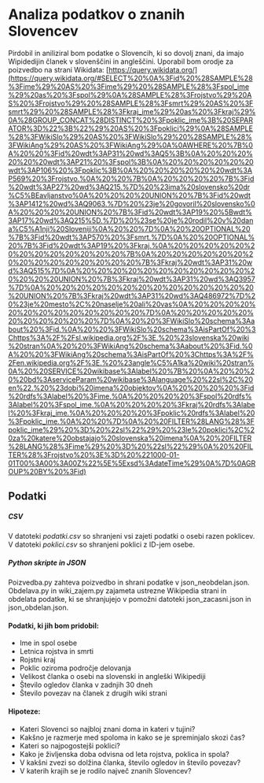 Analiza podatkov o znanih Slovencev
===================================

Pirdobil in aniliziral bom podatke o Slovencih, ki so dovolj znani, da imajo Wipidedijin članek v slovenščini in angleščini. Uporabil bom orodje za poizvedbo na strani Wikidata:
[https://query.wikidata.org/](https://query.wikidata.org/#SELECT%20%0A%3Fid%20%28SAMPLE%28%3Fime%29%20AS%20%3Fime%29%20%28SAMPLE%28%3Fspol_ime%29%20as%20%3Fspol%29%0A%28SAMPLE%28%3Frojstvo%29%20AS%20%3Frojstvo%29%20%28SAMPLE%28%3Fsmrt%29%20AS%20%3Fsmrt%29%20%28SAMPLE%28%3Fkraj_ime%29%20as%20%3Fkraj%29%0A%28GROUP_CONCAT%28DISTINCT%20%3Fpoklic_ime%3B%20SEPARATOR%3D%22%3B%22%29%20AS%20%3Fpoklici%29%0A%28SAMPLE%28%3FWikiSlo%29%20AS%20%3FWikiSlo%29%20%28SAMPLE%28%3FWikiAng%29%20AS%20%3FWikiAng%29%0A%0AWHERE%20%7B%0A%20%20%3Fid%20wdt%3AP31%20wd%3AQ5%3B%0A%20%20%20%20%20%20wdt%3AP21%20%3Fspol%3B%0A%20%20%20%20%20%20wdt%3AP106%20%3Fpoklic%3B%0A%20%20%20%20%20%20wdt%3AP569%20%3Frojstvo.%0A%20%20%7B%0A%20%20%20%20%7B%3Fid%20wdt%3AP27%20wd%3AQ215.%7D%20%23ima%20slovensko%20dr%C5%BEavljanstvo%0A%20%20%20%20UNION%20%7B%3Fid%20wdt%3AP1412%20wd%3AQ9063.%7D%20%23je%20govoril%20slovensko%0A%20%20%20%20UNION%20%7B%3Fid%20wdt%3AP19%20%5Bwdt%3AP17%20wd%3AQ215%5D.%7D%20%23se%20je%20rodil%20v%20dana%C5%A1nji%20Sloveniji%0A%20%20%7D%0A%20%20OPTIONAL%20%7B%3Fid%20wdt%3AP570%20%3Fsmrt.%7D%0A%20%20OPTIONAL%20%7B%3Fid%20wdt%3AP19%20%3Fkraj.%0A%20%20%20%20%20%20%20%20%20%20%20%20%20%7B%0A%20%20%20%20%20%20%20%20%20%20%20%20%20%20%20%7B%3Fkraj%20wdt%3AP31%20wd%3AQ515%7D%0A%20%20%20%20%20%20%20%20%20%20%20%20%20%20%20UNION%20%7B%3Fkraj%20wdt%3AP31%20wd%3AQ3957%7D%0A%20%20%20%20%20%20%20%20%20%20%20%20%20%20%20UNION%20%7B%3Fkraj%20wdt%3AP31%20wd%3AQ486972%7D%20%23je%20mesto%2C%20naselje%20ali%20vas%0A%20%20%20%20%20%20%20%20%20%20%20%20%20%7D%0A%20%20%20%20%20%20%20%20%20%20%20%7D%0A%20%20%3FWikiSlo%20schema%3Aabout%20%3Fid.%0A%20%20%3FWikiSlo%20schema%3AisPartOf%20%3Chttps%3A%2F%2Fsl.wikipedia.org%2F%3E.%20%23slovenska%20wiki%20stran%0A%20%20%3FWikiAng%20schema%3Aabout%20%3Fid.%0A%20%20%3FWikiAng%20schema%3AisPartOf%20%3Chttps%3A%2F%2Fen.wikipedia.org%2F%3E.%20%23angle%C5%A1ka%20wiki%20stran%0A%20%20SERVICE%20wikibase%3Alabel%20%7B%20%0A%20%20%20%20bd%3AserviceParam%20wikibase%3Alanguage%20%22sl%2C%20en%22.%20%23dobi%20imena%20objektov%0A%20%20%20%20%3Fid%20rdfs%3Alabel%20%3Fime.%0A%20%20%20%20%3Fspol%20rdfs%3Alabel%20%3Fspol_ime.%0A%20%20%20%20%3Fkraj%20rdfs%3Alabel%20%3Fkraj_ime.%0A%20%20%20%20%3Fpoklic%20rdfs%3Alabel%20%3Fpoklic_ime.%0A%20%20%7D%0A%20%20FILTER%28LANG%28%3Fpoklic_ime%29%20%3D%20%22sl%22%29%20%23le%20poklici%2C%20za%20katere%20obstajajo%20slovenska%20imena%0A%20%20FILTER%28LANG%28%3Fime%29%20%3D%20%22sl%22%29%0A%20%20FILTER%28%3Frojstvo%20%3E%3D%20%221000-01-01T00%3A00%3A00Z%22%5E%5Exsd%3AdateTime%29%0A%7D%0AGROUP%20BY%20%3Fid)

## Podatki
##### CSV
V datoteki _podatki.csv_ so shranjeni vsi zajeti podatki o osebi razen poklicev.  
V datoteki _poklici.csv_ so shranjeni poklici z ID-jem osebe.
##### Python skripte in JSON
Poizvedba.py zahteva poizvedbo in shrani podatke v json_neobdelan.json.  
Obdelava.py in wiki_zajem.py zajameta ustrezne Wikipedia strani in obdelata podatke, ki se shranjujejo v pomožni datoteki json_zacasni.json in json_obdelan.json.

#### Podatki, ki jih bom pridobil:
* Ime in spol osebe
* Letnica rojstva in smrti
* Rojstni kraj
* Poklic oziroma področje delovanja
* Velikost članka o osebi na slovenski in angleški Wikipediji
* Število ogledov članka v zadnjih 30 dneh
* Število povezav na članek z drugih wiki strani

#### Hipoteze:
* Kateri Slovenci so najbloj znani doma in kateri v tujini?
* Kakšno je razmerje med spoloma in kako se je spreminjalo skozi čas?
* Kateri so najpogostejši poklici?
* Kako je življenska doba odvisna od leta rojstva, poklica in spola?
* V kakšni zvezi so dolžina članka, število ogledov in število povezav?
* V katerih krajih se je rodilo največ znanih Slovencev?